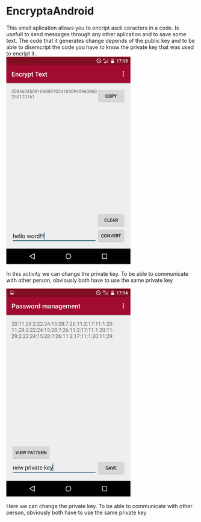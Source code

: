 # EncryptaAndroid


This small aplication allows you to encript ascii caracters in a code. Is usefull to send messages through any other aplication and to save some text.
The code that it generates change depends of the public key and to be able to disemcript the code you have to know the private key that was used to encript it.
<br>
<img src="https://github.com/pedrob1ih/EncryptaAndroid/blob/master/screenShots/B.png" width="330">

In this activity we can change the private key. To be able to communicate with other person, obviously both have to use the same private key

<img src="https://github.com/pedrob1ih/EncryptaAndroid/blob/master/screenShots/A.png" width="330">

Here we can change the private key. To be able to communicate with other person, obviously both have to use the same private key
